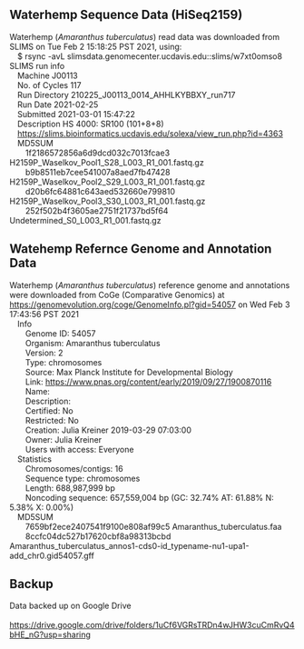 ## Waterhemp Sequence Data (HiSeq2159)
Waterhemp (*Amaranthus tuberculatus*) read data was downloaded from SLIMS on Tue Feb 2 15:18:25 PST 2021, using:  
	&emsp;$ rsync -avL slimsdata.genomecenter.ucdavis.edu::slims/w7xt0omso8  
SLIMS run info  
	&emsp;Machine	J00113  
	&emsp;No. of Cycles	117  
	&emsp;Run Directory	210225_J00113_0014_AHHLKYBBXY_run717  
	&emsp;Run Date	2021-02-25  
	&emsp;Submitted	2021-03-01 15:47:22  
	&emsp;Description	HS 4000: SR100 (101+8+8)  
	&emsp;https://slims.bioinformatics.ucdavis.edu/solexa/view_run.php?id=4363  
	&emsp;MD5SUM  
		&emsp;&emsp;1f2186572856a6d9dcd032c7013fcae3  H2159P_Waselkov_Pool1_S28_L003_R1_001.fastq.gz  
		&emsp;&emsp;b9b8511eb7cee541007a8aed7fb47428  H2159P_Waselkov_Pool2_S29_L003_R1_001.fastq.gz  
		&emsp;&emsp;d20b6fc64881c643aed532660e799810  H2159P_Waselkov_Pool3_S30_L003_R1_001.fastq.gz  
		&emsp;&emsp;252f502b4f3605ae2751f21737bd5f64  Undetermined_S0_L003_R1_001.fastq.gz  
	
## Watehemp Refernce Genome and Annotation Data  
Waterhemp (*Amaranthus tuberculatus*) reference genome and annotations were downloaded from CoGe (Comparative Genomics) at https://genomevolution.org/coge/GenomeInfo.pl?gid=54057 on Wed Feb 3 17:43:56 PST 2021  
	&emsp;Info  
		&emsp;&emsp;Genome ID:	54057  
		&emsp;&emsp;Organism:	Amaranthus tuberculatus  
		&emsp;&emsp;Version:	2  
		&emsp;&emsp;Type:	chromosomes  
		&emsp;&emsp;Source:	Max Planck Institute for Developmental Biology  
		&emsp;&emsp;Link:	https://www.pnas.org/content/early/2019/09/27/1900870116  
		&emsp;&emsp;Name:  
		&emsp;&emsp;Description:  
		&emsp;&emsp;Certified:	No  
		&emsp;&emsp;Restricted:	No  
		&emsp;&emsp;Creation:	Julia Kreiner 2019-03-29 07:03:00  
		&emsp;&emsp;Owner:	Julia Kreiner  
		&emsp;&emsp;Users with access:	Everyone  
	&emsp;Statistics  
		&emsp;&emsp;Chromosomes/contigs:	16  
		&emsp;&emsp;Sequence type:	chromosomes  
		&emsp;&emsp;Length:	688,987,999 bp  
		&emsp;&emsp;Noncoding sequence:	657,559,004 bp (GC: 32.74% AT: 61.88% N: 5.38% X: 0.00%)  
	&emsp;MD5SUM  
		&emsp;&emsp;7659bf2ece2407541f9100e808af99c5  Amaranthus_tuberculatus.faa  
		&emsp;&emsp;8ccfc04dc527b17620cbf8a98313bcbd  Amaranthus_tuberculatus_annos1-cds0-id_typename-nu1-upa1-add_chr0.gid54057.gff  
		
## Backup
Data backed up on Google Drive  
	&emsp;https://drive.google.com/drive/folders/1uCf6VGRsTRDn4wJHW3cuCmRvQ4bHE_nG?usp=sharing  
